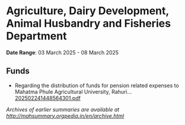 # Agriculture, Dairy Development, Animal Husbandry and Fisheries Department

**Date Range**: 03 March 2025 - 08 March 2025


## Funds
- Regarding the distribution of funds for pension related expenses to Mahatma Phule Agricultural University, Rahuri...\
  [202502241448564301.pdf](https://gr.maharashtra.gov.in/Site/Upload/Government%20Resolutions/English/202502241448564301.pdf)


*Archives of earlier summaries are available at http://mahsummary.orgpedia.in/en/archive.html*